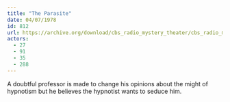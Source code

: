 ```yaml
---
title: "The Parasite"
date: 04/07/1978
id: 812
url: https://archive.org/download/cbs_radio_mystery_theater/cbs_radio_mystery_theater-0801-0850.zip/cbs_radio_mystery_theater-0801-0850%2Fcbsrmt_0812_the_parasite.mp3
actors:
  - 27
  - 91
  - 35
  - 288
---
```

A doubtful professor is made to change his opinions about the might of hypnotism but he believes the hypnotist wants to seduce him.